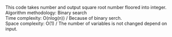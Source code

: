This code takes number and output square root number floored into integer. <br>
Algorithm methodology: Binary search <br>
Time complexity: O(nlog(n)) / Because of binary serch. <br>
Space complexity: O(1) / The number of variables is not changed depend on input. <br>
